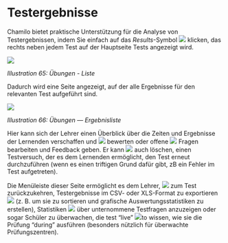 # Testergebnisse

Chamilo bietet praktische Unterstützung für die Analyse von Testergebnissen, indem Sie einfach auf das _Results_-Symbol ![](../../.gitbook/assets/graphics156.png) klicken, das rechts neben jedem Test auf der Hauptseite Tests angezeigt wird.

![](../../.gitbook/assets/graphics161.png)

_Illustration 65: Übungen - Liste_

Dadurch wird eine Seite angezeigt, auf der alle Ergebnisse für den relevanten Test aufgeführt sind.

![](../../.gitbook/assets/graphics162.png)

_Illustration 66: Übungen — Ergebnisliste_

Hier kann sich der Lehrer einen Überblick über die Zeiten und Ergebnisse der Lernenden verschaffen und ![](../../.gitbook/assets/graphics160.png) bewerten oder offene ![](../../.gitbook/assets/graphics163.png) Fragen bearbeiten und Feedback geben. Er kann ![](../../.gitbook/assets/graphics164.png) auch löschen, einen Testversuch, der es dem Lernenden ermöglicht, den Test erneut durchzuführen \(wenn es einen triftigen Grund dafür gibt, zB ein Fehler im Test aufgetreten\).

Die Menüleiste dieser Seite ermöglicht es dem Lehrer, ![](../../.gitbook/assets/graphics165.png) zum Test zurückzukehren, Testergebnisse im CSV- oder XLS-Format zu exportieren ![](../../.gitbook/assets/graphics166.png) \(z. B. um sie zu sortieren und grafische Auswertungsstatistiken zu erstellen\), Statistiken ![](../../.gitbook/assets/graphics169.png) über unternommene Testfragen anzuzeigen oder sogar Schüler zu überwachen, die test “live” ![](../../.gitbook/assets/graphics168.png)to wissen, wie sie die Prüfung “during” ausführen \(besonders nützlich für überwachte Prüfungszentren\).